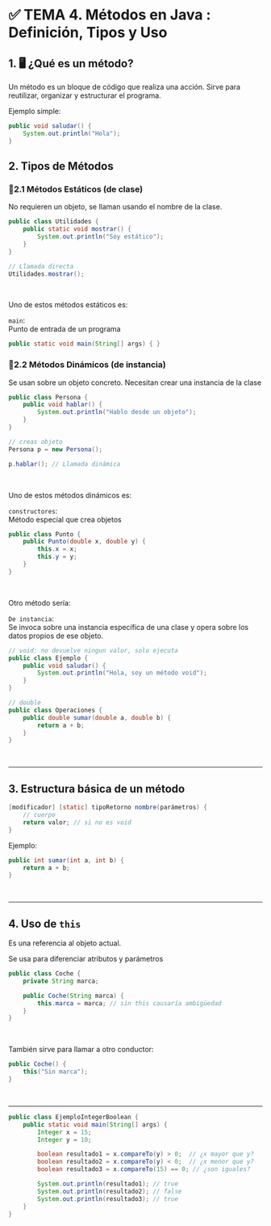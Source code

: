 # ✅ TEMA 4. Métodos en Java : Definición, Tipos y Uso 
## 1. 🖥️ ¿Qué es un método?
Un método es un bloque de código que realiza una acción. Sirve para reutilizar, organizar y estructurar el programa.

Ejemplo simple:
```java
public void saludar() {
    System.out.println("Hola");
}
```

## 2. Tipos de Métodos
### 🔹2.1 Métodos Estáticos (de clase)
No requieren un objeto, se llaman usando el nombre de la clase.

```java
public class Utilidades {
    public static void mostrar() {
        System.out.println("Soy estático");
    }
}

// Llamada directa
Utilidades.mostrar();
```

<br>

Uno de estos métodos estáticos es:
<br>

`main`:
<br>
Punto de entrada de un programa

```java
public static void main(String[] args) { }
```

### 🔹2.2 Métodos Dinámicos (de instancia)
Se usan sobre un objeto concreto. Necesitan crear una instancia de la clase

```java
public class Persona {
    public void hablar() {
        System.out.println("Hablo desde un objeto");
    }
}

// creas objeto
Persona p = new Persona();

p.hablar(); // Llamada dinámica
```

<br>

Uno de estos métodos dinámicos es:
<br>

`constructores`:
<br>
Método especial que crea objetos

```java
public class Punto {
    public Punto(double x, double y) {
        this.x = x;
        this.y = y;
    }
}
```
<br>

Otro método sería:
<br>

`De instancia`:
<br>
Se invoca sobre una instancia específica de una clase y opera sobre los datos propios de ese objeto.

```java
// void: no devuelve ningun valor, solo ejecuta
public class Ejemplo {
    public void saludar() {
        System.out.println("Hola, soy un método void");
    }
}

// double
public class Operaciones {
    public double sumar(double a, double b) {
        return a + b;
    }
}
```
<br>

---

## 3. Estructura básica de un método
```java
[modificador] [static] tipoRetorno nombre(parámetros) {
    // cuerpo
    return valor; // si no es void
}
```

Ejemplo:
```java
public int sumar(int a, int b) {
    return a + b;
}
```
<br>

---

## 4. Uso de `this`
Es una referencia al objeto actual.
<br>

Se usa para diferenciar atributos y parámetros

```java
public class Coche {
    private String marca;

    public Coche(String marca) {
        this.marca = marca; // sin this causaría ambigüedad
    }
}
```
<br>

También sirve para llamar a otro conductor:
```java
public Coche() {
    this("Sin marca");
}
```

<br>

---

```java
public class EjemploIntegerBoolean {
    public static void main(String[] args) {
        Integer x = 15;
        Integer y = 10;

        boolean resultado1 = x.compareTo(y) > 0;  // ¿x mayor que y?
        boolean resultado2 = x.compareTo(y) < 0;  // ¿x menor que y?
        boolean resultado3 = x.compareTo(15) == 0; // ¿son iguales?

        System.out.println(resultado1); // true
        System.out.println(resultado2); // false
        System.out.println(resultado3); // true
    }
}
```